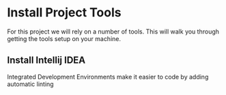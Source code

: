 # Install Project Tools

For this project we will rely on a number of tools.  This will
walk you through getting the tools setup on your machine.

## Install Intellij IDEA

Integrated Development Environments make it easier to code by
adding automatic linting

